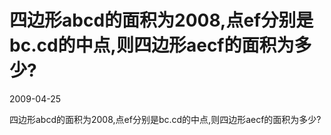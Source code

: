 # 四边形abcd的面积为2008,点ef分别是bc.cd的中点,则四边形aecf的面积为多少?
2009-04-25

四边形abcd的面积为2008,点ef分别是bc.cd的中点,则四边形aecf的面积为多少?

